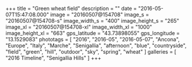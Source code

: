 +++
title = "Green wheat field"
description = ""
date = "2016-05-07T15:47:08.000"
image = "20160507@154708"
image_s = "20160507@154708-s"
image_width_s = "400"
image_height_s = "265"
image_xl = "20160507@154708-xl"
image_width_xl = "1000"
image_height_xl = "663"
gps_latitude = "43.73898055"
gps_longitude = "13.1529083"
phototags = [ "2016", "2016-05", "2016-05-07", "Ancona", "Europe", "Italy", "Marche", "Senigallia", "afternoon", "blue", "countryside", "field", "green", "hill", "outdoor", "sky", "spring", "wheat" ]
galleries = [ "2016 Timeline", "Senigallia Hills" ]
+++
